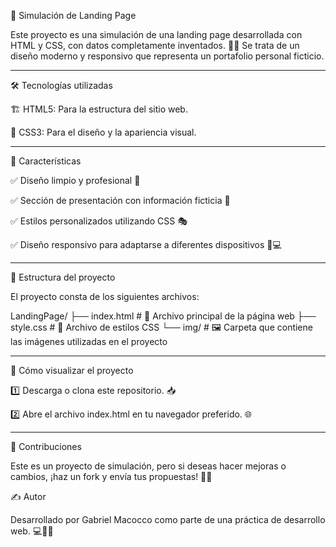 🚀 Simulación de Landing Page

Este proyecto es una simulación de una landing page desarrollada con HTML y CSS, con datos completamente inventados. 🎨✨ Se trata de un diseño moderno y responsivo que representa un portafolio personal ficticio.

-------------------------------------------------

🛠️ Tecnologías utilizadas

🏗️ HTML5: Para la estructura del sitio web.

🎨 CSS3: Para el diseño y la apariencia visual.

-------------------------------------------------

🌟 Características

✅ Diseño limpio y profesional 📌

✅ Sección de presentación con información ficticia 💼

✅ Estilos personalizados utilizando CSS 🎭

✅ Diseño responsivo para adaptarse a diferentes dispositivos 📱💻

-------------------------------------------------

📁 Estructura del proyecto

El proyecto consta de los siguientes archivos:

LandingPage/
├── index.html   # 📜 Archivo principal de la página web
├── style.css    # 🎨 Archivo de estilos CSS
└── img/         # 🖼️ Carpeta que contiene las imágenes utilizadas en el proyecto

-------------------------------------------------

🚀 Cómo visualizar el proyecto

1️⃣ Descarga o clona este repositorio. 📥

2️⃣ Abre el archivo index.html en tu navegador preferido. 🌐

-------------------------------------------------

🤝 Contribuciones

Este es un proyecto de simulación, pero si deseas hacer mejoras o cambios, ¡haz un fork y envía tus propuestas! 🚀✨

✍️ Autor

Desarrollado por Gabriel Macocco como parte de una práctica de desarrollo web. 💻👨‍💻
